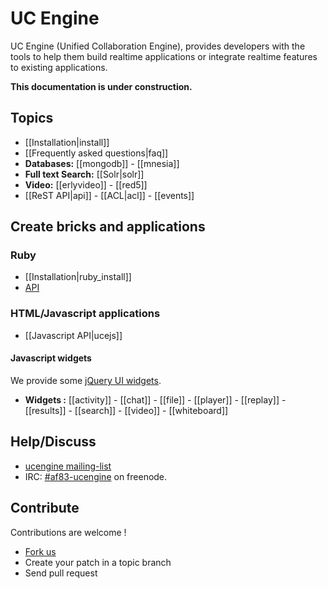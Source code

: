 # UC Engine

UC Engine (Unified Collaboration Engine), provides developers with the tools to help them build realtime applications or integrate realtime features to existing applications.

**This documentation is under construction.**

## Topics

* [[Installation|install]]
* [[Frequently asked questions|faq]]
* **Databases:** [[mongodb]] - [[mnesia]]
* **Full text Search:** [[Solr|solr]]
* **Video:** [[erlyvideo]] - [[red5]]
* [[ReST API|api]] - [[ACL|acl]] - [[events]]

## Create bricks and applications

### Ruby

* [[Installation|ruby_install]]
* [API](http://rdoc.info/github/AF83/ucengine.rb/master/frames)

### HTML/Javascript applications

* [[Javascript API|ucejs]]

#### Javascript widgets

We provide some [jQuery UI widgets](http://jqueryui.com/).

* **Widgets :** [[activity]] - [[chat]] - [[file]] - [[player]] - [[replay]] - [[results]] - [[search]] - [[video]] - [[whiteboard]]

## Help/Discuss

* [ucengine mailing-list](http://groups.google.com/group/ucengine)
* IRC: [#af83-ucengine](irc:af83-ucengine@irc.freenode.net) on freenode.

## Contribute

Contributions are welcome !

* [Fork us](https://github.com/AF83/ucengine)
* Create your patch in a topic branch
* Send pull request
